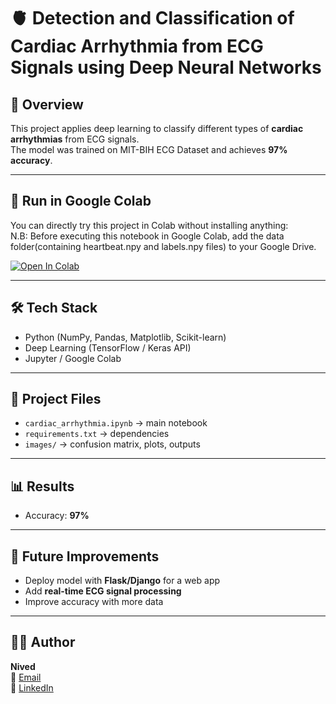 # 🫀 Detection and Classification of Cardiac Arrhythmia from ECG Signals using Deep Neural Networks

## 📌 Overview
This project applies deep learning to classify different types of **cardiac arrhythmias** from ECG signals.  
The model was trained on MIT-BIH ECG Dataset and achieves **97% accuracy**.  

---

## 🚀 Run in Google Colab
You can directly try this project in Colab without installing anything:  
N.B: Before executing this notebook in Google Colab, add the data folder(containing heartbeat.npy and labels.npy files) to your Google Drive.

[![Open In Colab](https://colab.research.google.com/assets/colab-badge.svg)](https://colab.research.google.com/github/Sreenived/Cardiac-Arrhythmia-Detection/blob/main/cardiac_arrhythmia.ipynb)

---

## 🛠️ Tech Stack
- Python (NumPy, Pandas, Matplotlib, Scikit-learn)
- Deep Learning (TensorFlow / Keras API)
- Jupyter / Google Colab

---

## 📂 Project Files
- `cardiac_arrhythmia.ipynb` → main notebook    
- `requirements.txt` → dependencies  
- `images/` → confusion matrix, plots, outputs  

---

## 📊 Results
- Accuracy: **97%**  

---

## 🔮 Future Improvements
- Deploy model with **Flask/Django** for a web app  
- Add **real-time ECG signal processing**  
- Improve accuracy with more data  

---

## 👨‍💻 Author
**Nived**  
📧 [Email](mailto:nivedsree2002@gmail.com)  
🔗 [LinkedIn](https://linkedin.com/in/sreenivedap)
